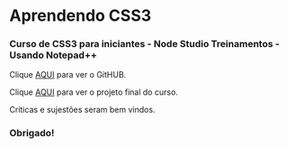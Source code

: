 # Aprendendo CSS3
### Curso de CSS3 para iniciantes -  Node Studio Treinamentos - Usando Notepad++

Clique [AQUI](https://github.com/MunrraMT/Aprendendo_CSS3) para ver o GitHUB.

Clique [AQUI](https://munrramt.github.io/Aprendendo_CSS3/Projeto-Final/projetofinal.html) para ver o projeto final do curso.

Críticas e sujestões seram bem vindos.
### Obrigado!
